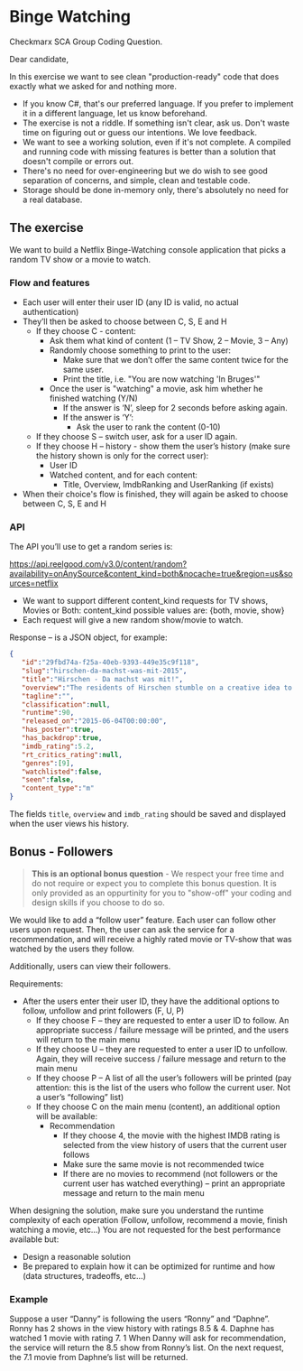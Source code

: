 # Binge Watching

Checkmarx SCA Group Coding Question.

Dear candidate,

In this exercise we want to see clean "production-ready" code that does exactly what we asked for and nothing more. 

- If you know C#, that's our preferred language. If you prefer to implement it in a different language, let us know beforehand.
- The exercise is not a riddle. If something isn't clear, ask us. Don't waste time on figuring out or guess our intentions. We love feedback.
- We want to see a working solution, even if it's not complete. A compiled and running code with missing features is better than a solution that doesn't compile or errors out.
- There's no need for over-engineering but we do wish to see good separation of concerns, and simple, clean and testable code.
- Storage should be done in-memory only, there's absolutely no need for a real database.

## The exercise
We want to build a Netflix Binge-Watching console application that picks a random TV show or a movie to watch.

### Flow and features

- Each user will enter their user ID (any ID is valid, no actual authentication)
- They’ll then be asked to choose between C, S, E and H
    - If they choose C - content:
        - Ask them what kind of content (1 – TV Show, 2 – Movie, 3 – Any)
        - Randomly choose something to print to the user:
            - Make sure that we don’t offer the same content twice for the same user.
            - Print the title, i.e. "You are now watching 'In Bruges'"
        - Once the user is "watching" a movie, ask him whether he finished watching (Y/N)
            - If the answer is ‘N’, sleep for 2 seconds before asking again.
            - If the answer is ‘Y’:
                - Ask the user to rank the content (0-10)
    - If they choose S – switch user, ask for a user ID again.
    - If they choose H – history - show them the user’s history (make sure the history shown is only for the correct user):
        - User ID
        - Watched content, and for each content:
            - Title, Overview, ImdbRanking and UserRanking (if exists)      
- When their choice's flow is finished, they will again be asked to choose between C, S, E and H


### API

The API you’ll use to get a random series is:

https://api.reelgood.com/v3.0/content/random?availability=onAnySource&content_kind=both&nocache=true&region=us&sources=netflix

- We want to support different content_kind requests for TV shows, Movies or Both: content_kind possible values are: {both, movie, show}
- Each request will give a new random show/movie to watch.

Response – is a JSON object, for example:
```json
{
   "id":"29fbd74a-f25a-40eb-9393-449e35c9f118",
   "slug":"hirschen-da-machst-was-mit-2015",
   "title":"Hirschen - Da machst was mit!",
   "overview":"The residents of Hirschen stumble on a creative idea to boost their struggling village's economy after a driver runs into a deer and seeks their help.",
   "tagline":"",
   "classification":null,
   "runtime":90,
   "released_on":"2015-06-04T00:00:00",
   "has_poster":true,
   "has_backdrop":true,
   "imdb_rating":5.2,
   "rt_critics_rating":null,
   "genres":[9],
   "watchlisted":false,
   "seen":false,
   "content_type":"m"
}
```

The fields `title`, `overview` and `imdb_rating` should be saved and displayed when the user views his history.

## Bonus - Followers

> **This is an optional bonus question** - We respect your free time and do not require or expect you to complete this bonus question. It is only provided as an oppurtinity for you to "show-off" your coding and design skills if you choose to do so.

We would like to add a “follow user” feature. Each user can follow other users upon request. Then, the user can ask the service for a recommendation, and will receive a highly rated movie or TV-show that was watched by the users they follow.

Additionally, users can view their followers.

Requirements:
- After the users enter their user ID, they have the additional options to follow, unfollow and print followers (F, U, P)
    - If they choose F – they are requested to enter a user ID to follow. An appropriate success / failure message will be printed, and the users will return to the main menu
    - If they choose U – they are requested to enter a user ID to unfollow. Again, they will receive success / failure message and return to the main menu
    - If they choose P – A list of all the user’s followers will be printed (pay attention: this is the list of the users who follow the current user. Not a user’s “following” list)
    - If they choose C on the main menu (content), an additional option will be available:
        - Recommendation
            - If they choose 4, the movie with the highest IMDB rating is selected from the view history of users that the current user follows
            - Make sure the same movie is not recommended twice
            - If there are no movies to recommend (not followers or the current user has watched everything) – print an appropriate message and return to the main menu

When designing the solution, make sure you understand the runtime complexity of each operation (Follow, unfollow, recommend a movie, finish watching a movie, etc…)
You are not requested for the best performance available but:
- Design a reasonable solution
- Be prepared to explain how it can be optimized for runtime and how (data structures, tradeoffs, etc…)

### Example
Suppose a user “Danny” is following the users “Ronny” and “Daphne”. Ronny has 2 shows in the view history with ratings 8.5 & 4. Daphne has watched 1 movie with rating 7. 1
When Danny will ask for recommendation, the service will return the 8.5 show from Ronny’s list. On the next request, the 7.1 movie from Daphne’s list will be returned.





